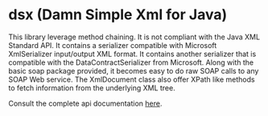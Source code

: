 # dsx (Damn Simple Xml for Java)

This library leverage method chaining. It is not compliant with the 
Java XML Standard API. It contains a serializer compatible with 
Microsoft XmlSerializer input/output XML format. It contains another 
serializer that is compatible with the DataContractSerializer from 
Microsoft. Along with the basic soap package provided, it becomes 
easy to do raw SOAP calls to any SOAP Web service. The XmlDocument 
class also offer XPath like methods to fetch information from the 
underlying XML tree.

Consult the complete api documentation [here](http://formix.github.io/dsx/).